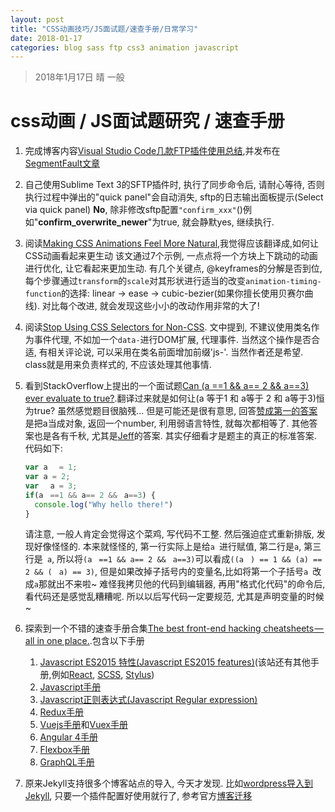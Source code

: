 ```yaml
---
layout: post
title: "CSS动画技巧/JS面试题/速查手册/日常学习"
date: 2018-01-17
categories: blog sass ftp css3 animation javascript
---
```

> 2018年1月17日 晴 一般

# css动画 / JS面试题研究 / 速查手册

1. 完成博客内容[Visual Studio Code几款FTP插件使用总结](https://www.whidy.net/vscode-ftp-extensions-use-summary.html),并发布在[SegmentFault文章](https://segmentfault.com/a/1190000012875114)

1. 自己使用Sublime Text 3的SFTP插件时, 执行了同步命令后, 请耐心等待, 否则执行过程中弹出的"quick panel"会自动消失, sftp的日志输出面板提示(Select via quick panel) **No**, 除非修改sftp配置`"confirm_xxx"`()例如"**confirm\_overwrite\_newer**"为true, 就会静默yes, 继续执行.

1. 阅读[Making CSS Animations Feel More Natural](https://css-tricks.com/making-css-animations-feel-natural/),我觉得应该翻译成,如何让CSS动画看起来更生动
    该文通过7个示例, 一点点将一个方块上下跳动的动画进行优化, 让它看起来更加生动. 有几个关键点, @keyframes的分解是否到位, 每个步骤通过`transform`的`scale`对其形状进行适当的改变`animation-timing-function`的选择: linear → ease → cubic-bezier(如果你擅长使用贝赛尔曲线). 对比每个改进, 就会发现这些小小的改动作用非常的大了!

1. 阅读[Stop Using CSS Selectors for Non-CSS](https://css-tricks.com/stop-using-css-selectors-non-css/). 文中提到, 不建议使用类名作为事件代理, 不如加一个`data-`进行DOM扩展, 代理事件. 当然这个操作是否合适, 有相关评论说, 可以采用在类名前面增加前缀'js-'. 当然作者还是希望. class就是用来负责样式的, 不应该处理其他事情.

1. 看到StackOverflow上提出的一个面试题[Can (a ==1 && a== 2 && a==3) ever evaluate to true?](https://stackoverflow.com/questions/48270127/can-a-1-a-2-a-3-ever-evaluate-to-true).翻译过来就是如何让(a 等于1 和 a等于 2 和 a等于3)恒为true? 虽然感觉题目很脑残... 但是可能还是很有意思, 回答[赞成第一的答案](https://stackoverflow.com/a/48270314/3089701)是把a当成对象, 返回一个number, 利用弱语言特性, 就每次都相等了. 其他答案也是各有千秋, 尤其是[Jeff](https://stackoverflow.com/a/48274520/3089701)的答案. 其实仔细看才是题主的真正的标准答案. 代码如下:
    ```javascript
    var aﾠ = 1;
    var a = 2;
    var ﾠa = 3;
    if(aﾠ==1 && a== 2 &&ﾠa==3) {
      console.log("Why hello there!")
    }
    ```
    请注意, 一般人肯定会觉得这个菜鸡, 写代码不工整. 然后强迫症式重新排版, 发现好像怪怪的. 本来就怪怪的, 第一行实际上是给<code>a&nbsp;</code>进行赋值, 第二行是`a`, 第三行是<code>&nbsp;a</code>, 所以将`(aﾠ==1 && a== 2 &&ﾠa==3)`可以看成`((aﾠ) == 1 && (a) == 2 && (ﾠa) == 3)`, 但是如果改掉子括号内的变量名,比如将第一个子括号<code>a&nbsp;</code>改成`a`那就出不来啦~
    难怪我拷贝他的代码到编辑器, 再用"格式化代码"的命令后, 看代码还是感觉乱糟糟呢. 所以以后写代码一定要规范, 尤其是声明变量的时候~

1. 探索到一个不错的速查手册合集[The best front-end hacking cheatsheets — all in one place.](https://medium.freecodecamp.org/modern-frontend-hacking-cheatsheets-df9c2566c72a).包含以下手册
    1. [Javascript ES2015 特性(Javascript ES2015 features)](https://devhints.io/es6)(该站还有其他手册,例如[React](https://devhints.io/react), [SCSS](https://devhints.io/sass), [Stylus](https://devhints.io/stylus))
    1. [Javascript手册](http://overapi.com/javascript)
    1. [Javascript正则表达式(Javascript Regular expression)](https://www.debuggex.com/cheatsheet/regex/javascript)
    1. [Redux手册](https://github.com/linkmesrl/react-journey-2016/blob/master/resources/egghead-redux-cheat-sheet-3-2-1.pdf)
    1. [Vuejs手册](https://vuejs-tips.github.io/cheatsheet/)和[Vuex手册](https://vuejs-tips.github.io/vuex-cheatsheet/)
    1. [Angular 4手册](https://angular.io/guide/cheatsheet)
    1. [Flexbox手册](https://yoksel.github.io/flex-cheatsheet/)
    1. [GraphQL手册](https://raw.githubusercontent.com/sogko/graphql-shorthand-notation-cheat-sheet/master/graphql-shorthand-notation-cheat-sheet.png)

1. 原来Jekyll支持很多个博客站点的导入, 今天才发现. 比如[wordpress导入到Jekyll](https://import.jekyllrb.com/docs/wordpress/), 只要一个插件配置好使用就行了, 参考官方[博客迁移](http://import.jekyllrb.com/docs/home/)
